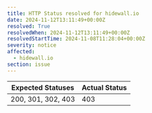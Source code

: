 ```yaml
---
title: HTTP Status resolved for hidewall.io
date: 2024-11-12T13:11:49+00:00Z
resolved: True
resolvedWhen: 2024-11-12T13:11:49+00:00Z
resolvedStartTime: 2024-11-08T11:28:04+00:00Z
severity: notice
affected:
  - hidewall.io
section: issue
---
```


| Expected Statuses | Actual Status  |
|-------------------|----------------|
| 200, 301, 302, 403 | 403 |
